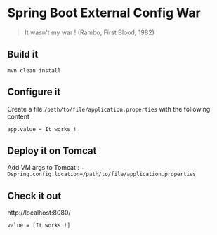 # Spring Boot External Config War

> It wasn't my war ! (Rambo, First Blood, 1982)

## Build it
```mvn clean install```

## Configure it
Create a file `/path/to/file/application.properties` with the following content :
```
app.value = It works !
```

## Deploy it on Tomcat
Add VM args to Tomcat :
```-Dspring.config.location=/path/to/file/application.properties```

## Check it out
http://localhost:8080/

```value = [It works !]```
